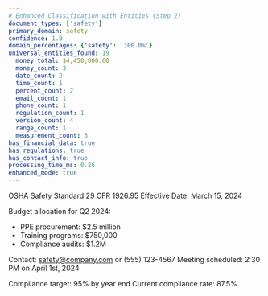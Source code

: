 ```yaml
---
# Enhanced Classification with Entities (Step 2)
document_types: ['safety']
primary_domain: safety
confidence: 1.0
domain_percentages: {'safety': '100.0%'}
universal_entities_found: 19
  money_total: $4,450,000.00
  money_count: 3
  date_count: 2
  time_count: 1
  percent_count: 2
  email_count: 1
  phone_count: 1
  regulation_count: 1
  version_count: 4
  range_count: 1
  measurement_count: 3
has_financial_data: true
has_regulations: true
has_contact_info: true
processing_time_ms: 0.26
enhanced_mode: true
---
```



OSHA Safety Standard 29 CFR 1926.95
Effective Date: March 15, 2024

Budget allocation for Q2 2024:
- PPE procurement: $2.5 million
- Training programs: $750,000
- Compliance audits: $1.2M

Contact: safety@company.com or (555) 123-4567
Meeting scheduled: 2:30 PM on April 1st, 2024

Compliance target: 95% by year end
Current compliance rate: 87.5%

